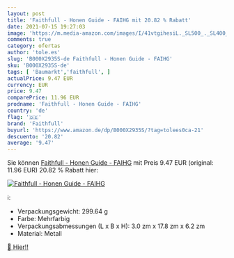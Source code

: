 ```yaml
---
layout: post
title: 'Faithfull - Honen Guide - FAIHG mit 20.82 % Rabatt'
date: 2021-07-15 19:27:03
image: 'https://m.media-amazon.com/images/I/41vtgihesiL._SL500_._SL400_.jpg'
comments: true
category: ofertas
author: 'tole.es'
slug: 'B000X2935S-de Faithfull - Honen Guide - FAIHG'
sku: 'B000X2935S-de'
tags: [ 'Baumarkt','faithfull', ]
actualPrice: 9.47 EUR
currency: EUR
price: 9.47
comparePrice: 11.96 EUR
prodname: 'Faithfull - Honen Guide - FAIHG'
country: 'de'
flag: '🇩🇪'
brand: 'Faithfull'
buyurl: 'https://www.amazon.de/dp/B000X2935S/?tag=tolees0ca-21'
descuento: '20.82'
average: '9.47'
---
```


Sie können [Faithfull - Honen Guide - FAIHG](https://www.amazon.de/dp/B000X2935S/?tag=tolees0ca-21) mit Preis 9.47 EUR (original: 11.96 EUR) 20.82 % Rabatt hier:

[![Faithfull - Honen Guide - FAIHG](https://m.media-amazon.com/images/I/41vtgihesiL._SL500_._SL400_.jpg)](https://www.amazon.de/dp/B000X2935S/?tag=tolees0ca-21)

ℹ️:

- Verpackungsgewicht: 299.64 g
- Farbe: Mehrfarbig
- Verpackungsabmessungen (L x B x H): 3.0 zm x 17.8 zm x 6.2 zm
- Material: Metall

[🛒 Hier!!](https://www.amazon.de/dp/B000X2935S/?tag=tolees0ca-21)
